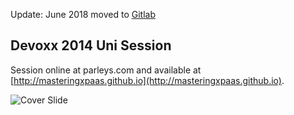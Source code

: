 Update: June 2018 moved to [Gitlab](https://gitlab.com/masteringxpaas)



Devoxx 2014 Uni Session
-----------------------
Session online at parleys.com and available at [http://masteringxpaas.github.io](http://masteringxpaas.github.io).

![Cover Slide](https://github.com/masteringxpaas/masteringxpass.github.io/blob/master/cover.png)
